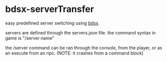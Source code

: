# bdsx-serverTransfer
easy predefined server switching using [bdsx](https://github.com/bdsx/bdsx).

servers are defined through the servers.json file.
the command syntax in game is "/server name"

the /server command can be ran through the console, from the player, or as an execute from an npc.
(NOTE: it crashes from a command block)
